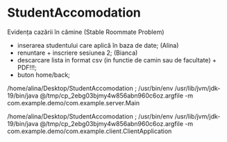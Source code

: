 # StudentAccomodation
Evidența cazării în cămine (Stable Roommate Problem)

- inserarea studentului care aplică în baza de date; (Alina)
- renuntare + inscriere sesiunea 2; (Bianca)
- descarcare lista in format csv (in functie de camin sau de facultate) + PDF!!!;
- buton home/back;

/home/alina/Desktop/StudentAccomodation ; /usr/bin/env /usr/lib/jvm/jdk-19/bin/java @/tmp/cp_2ebg03bjmy4w856abn960c6oz.argfile -m com.example.demo/com.example.server.Main

/home/alina/Desktop/StudentAccomodation ; /usr/bin/env /usr/lib/jvm/jdk-19/bin/java @/tmp/cp_2ebg03bjmy4w856abn960c6oz.argfile -m com.example.demo/com.example.client.ClientApplication





